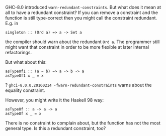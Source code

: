
GHC-8.0 introduced `warn-redundant-constraints`.
But what does it mean at all to have a redundant constraint?
If you can remove a constraint and the function is still type-correct then you might call the constraint redundant.
E.g. in


```
singleton :: (Ord a) => a -> Set a
```


the compiler should warn about the redundant `Ord a`.
The programmer still might want that constraint in order to be more flexible at later internal refactorings.



But what about this:


```
asTypeOf1 :: (a ~ b) => a -> b -> a
asTypeOf1 x _ = x
```


? `ghci-8.0.0.20160214 -fwarn-redundant-constraints` warns about the equality constraint.



However, you might write it the Haskell 98 way:


```
asTypeOf :: a -> a -> a
asTypeOf x _ = x
```


There is no constraint to complain about, but the function has not the most general type.
Is this a redundant constraint, too?
